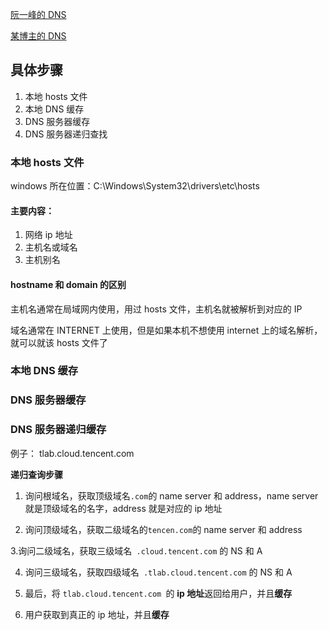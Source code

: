 [阮一峰的 DNS](https://www.ruanyifeng.com/blog/2016/06/dns.html)

[某博主的 DNS](https://juejin.cn/post/6844903752890056711)

## 具体步骤

1. 本地 hosts 文件
2. 本地 DNS 缓存
3. DNS 服务器缓存
4. DNS 服务器递归查找

### 本地 hosts 文件

windows 所在位置：C:\Windows\System32\drivers\etc\hosts

#### 主要内容：

1. 网络 ip 地址
2. 主机名或域名
3. 主机别名

#### hostname 和 domain 的区别

主机名通常在局域网内使用，用过 hosts 文件，主机名就被解析到对应的 IP

域名通常在 INTERNET 上使用，但是如果本机不想使用 internet 上的域名解析，就可以就该 hosts 文件了

### 本地 DNS 缓存

### DNS 服务器缓存

### DNS 服务器递归缓存

例子： tlab.cloud.tencent.com

**递归查询步骤**

1. 询问根域名，获取顶级域名`.com`的 name server 和 address，name server 就是顶级域名的名字，address 就是对应的 ip 地址

2. 询问顶级域名，获取二级域名的`tencen.com`的 name server 和 address

3.询问二级域名，获取三级域名` .cloud.tencent.com` 的 NS 和 A

4. 询问三级域名，获取四级域名` .tlab.cloud.tencent.com` 的 NS 和 A

5. 最后，将 `tlab.cloud.tencent.com `的 **ip 地址**返回给用户，并且**缓存**

6. 用户获取到真正的 ip 地址，并且**缓存**
